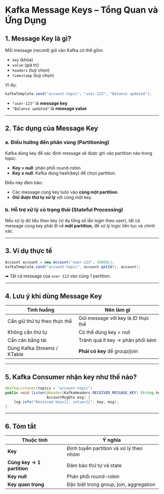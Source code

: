 # Kafka Message Keys – Tổng Quan và Ứng Dụng

## 1. Message Key là gì?

Mỗi message (record) gửi vào Kafka có thể gồm:

- `key` (khóa)
- `value` (giá trị)
- `headers` (tuỳ chọn)
- `timestamp` (tuỳ chọn)

Ví dụ:

```java
kafkaTemplate.send("account-topic", "user-123", "Balance updated");
```

- `"user-123"` là **message key**
- `"Balance updated"` là **message value**

---

## 2. Tác dụng của Message Key

### a. Điều hướng đến phân vùng (Partitioning)

Kafka dùng key để xác định message sẽ được ghi vào partition nào trong topic:

- **Key = null**: phân phối round-robin.
- **Key ≠ null**: Kafka dùng hash(key) để chọn partition.

Điều này đảm bảo:

- Các message cùng key luôn vào **cùng một partition**.
- **Giữ được thứ tự xử lý** với cùng một key.

### b. Hỗ trợ xử lý có trạng thái (Stateful Processing)

Nếu xử lý dữ liệu theo key (ví dụ tổng số lần login theo user), tất cả message cùng key phải đi về **một partition**, để xử lý logic liên tục và chính xác.

---

## 3. Ví dụ thực tế

```java
Account account = new Account("user-123", 50000L);
kafkaTemplate.send("account-topic", account.getId(), account);
```

➡ Tất cả message của `user-123` vào cùng 1 partition.

---

## 4. Lưu ý khi dùng Message Key

| Tình huống                          | Nên làm gì                         |
|------------------------------------|------------------------------------|
| Cần giữ thứ tự theo thực thể       | Gửi message với key là ID thực thể |
| Không cần thứ tự                   | Có thể dùng key = null             |
| Cần cân bằng tải                   | Tránh quá ít key → phân phối kém   |
| Dùng Kafka Streams / KTable        | **Phải có key** để group/join      |

---

## 5. Kafka Consumer nhận key như thế nào?

```java
@KafkaListener(topics = "account-topic")
public void listen(@Header(KafkaHeaders.RECEIVED_MESSAGE_KEY) String key,
                   AccountMsgDto msg) {
    log.info("Received key={}, value={}", key, msg);
}
```

---

## 6. Tóm tắt

| Thuộc tính             | Ý nghĩa                                         |
|------------------------|--------------------------------------------------|
| **Key**                | Định tuyến partition và xử lý theo nhóm         |
| **Cùng key → 1 partition** | Đảm bảo thứ tự và state                       |
| **Key null**           | Phân phối round-robin                           |
| **Key quan trọng**     | Đặc biệt trong group, join, aggregation         |